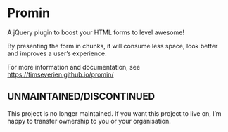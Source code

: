 
Promin
======

A jQuery plugin to boost your HTML forms to level awesome!

By presenting the form in chunks, it will consume less space, look better and improves a user’s experience.

For more information and documentation, see https://timseverien.github.io/promin/

## UNMAINTAINED/DISCONTINUED

This project is no longer maintained. If you want this project to live on, I’m happy to transfer ownership to you or your organisation.
